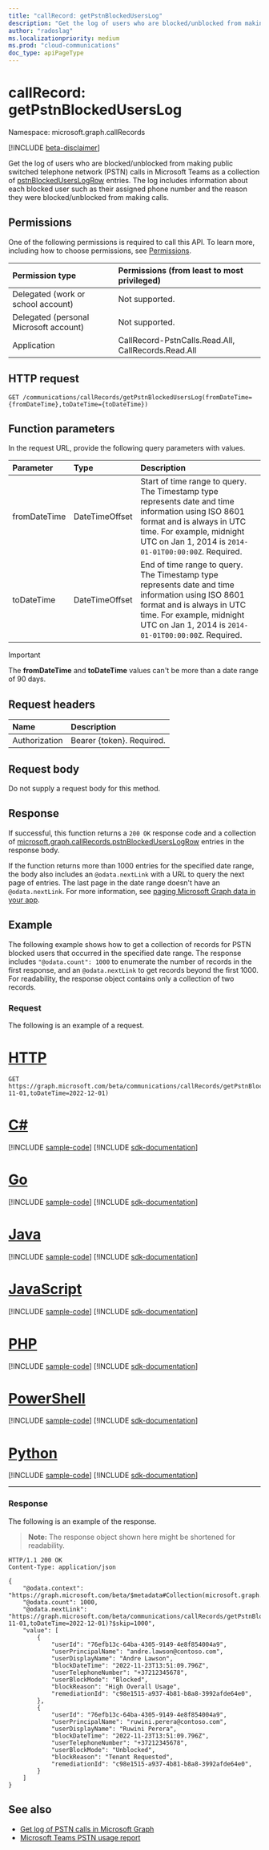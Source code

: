 ```yaml
---
title: "callRecord: getPstnBlockedUsersLog"
description: "Get the log of users who are blocked/unblocked from making public switched telephone network (PSTN) calls in Microsoft Teams as a collection of pstnBlockedUsersLogRow entries."
author: "radoslag" 
ms.localizationpriority: medium
ms.prod: "cloud-communications"
doc_type: apiPageType
---
```


# callRecord: getPstnBlockedUsersLog

Namespace: microsoft.graph.callRecords

[!INCLUDE [beta-disclaimer](../../includes/beta-disclaimer.md)]

Get the log of users who are blocked/unblocked from making public switched telephone network (PSTN) calls in Microsoft Teams as a collection of [pstnBlockedUsersLogRow](../resources/callrecords-pstnblockeduserslogrow.md) entries. The log includes information about each blocked user such as their assigned phone number and the reason they were blocked/unblocked from making calls.

## Permissions

One of the following permissions is required to call this API. To learn more, including how to choose permissions, see [Permissions](/graph/permissions-reference).

|Permission type|Permissions (from least to most privileged)|
|:---|:---|
|Delegated (work or school account)| Not supported. |
|Delegated (personal Microsoft account)| Not supported. |
|Application| CallRecord-PstnCalls.Read.All, CallRecords.Read.All |

## HTTP request

<!-- {
  "blockType": "ignored"
}
-->
``` http
GET /communications/callRecords/getPstnBlockedUsersLog(fromDateTime={fromDateTime},toDateTime={toDateTime})
```

## Function parameters

In the request URL, provide the following query parameters with values.

|Parameter|Type|Description|
|:---|:---|:---|
|fromDateTime|DateTimeOffset|Start of time range to query. The Timestamp type represents date and time information using ISO 8601 format and is always in UTC time. For example, midnight UTC on Jan 1, 2014 is `2014-01-01T00:00:00Z`. Required.|
|toDateTime|DateTimeOffset|End of time range to query. The Timestamp type represents date and time information using ISO 8601 format and is always in UTC time. For example, midnight UTC on Jan 1, 2014 is `2014-01-01T00:00:00Z`. Required.|

> [!IMPORTANT]
> The **fromDateTime** and **toDateTime** values can't be more than a date range of 90 days.

## Request headers

|Name|Description|
|:---|:---|
|Authorization|Bearer {token}. Required.|

## Request body

Do not supply a request body for this method.

## Response

If successful, this function returns a `200 OK` response code and a collection of [microsoft.graph.callRecords.pstnBlockedUsersLogRow](../resources/callrecords-pstnblockeduserslogrow.md) entries in the response body.
  
If the function returns more than 1000 entries for the specified date range, the body also includes an `@odata.nextLink` with a URL to query the next page of entries. The last page in the date range doesn't have an `@odata.nextLink`. For more information, see [paging Microsoft Graph data in your app](/graph/paging).

## Example

The following example shows how to get a collection of records for PSTN blocked users that occurred in the specified date range. The response includes `"@odata.count": 1000` to enumerate the number of records in the first response, and an `@odata.nextLink` to get records beyond the first 1000. For readability, the response object contains only a collection of two records.

### Request

The following is an example of a request.

# [HTTP](#tab/http)
<!-- {
  "blockType": "request",
  "name": "callrecordthis.getpstnblockeduserslog"
}
-->
``` http
GET https://graph.microsoft.com/beta/communications/callRecords/getPstnBlockedUsersLog(fromDateTime=2022-11-01,toDateTime=2022-12-01)
```

# [C#](#tab/csharp)
[!INCLUDE [sample-code](../includes/snippets/csharp/callrecordthisgetpstnblockeduserslog-csharp-snippets.md)]
[!INCLUDE [sdk-documentation](../includes/snippets/snippets-sdk-documentation-link.md)]

# [Go](#tab/go)
[!INCLUDE [sample-code](../includes/snippets/go/callrecordthisgetpstnblockeduserslog-go-snippets.md)]
[!INCLUDE [sdk-documentation](../includes/snippets/snippets-sdk-documentation-link.md)]

# [Java](#tab/java)
[!INCLUDE [sample-code](../includes/snippets/java/callrecordthisgetpstnblockeduserslog-java-snippets.md)]
[!INCLUDE [sdk-documentation](../includes/snippets/snippets-sdk-documentation-link.md)]

# [JavaScript](#tab/javascript)
[!INCLUDE [sample-code](../includes/snippets/javascript/callrecordthisgetpstnblockeduserslog-javascript-snippets.md)]
[!INCLUDE [sdk-documentation](../includes/snippets/snippets-sdk-documentation-link.md)]

# [PHP](#tab/php)
[!INCLUDE [sample-code](../includes/snippets/php/callrecordthisgetpstnblockeduserslog-php-snippets.md)]
[!INCLUDE [sdk-documentation](../includes/snippets/snippets-sdk-documentation-link.md)]

# [PowerShell](#tab/powershell)
[!INCLUDE [sample-code](../includes/snippets/powershell/callrecordthisgetpstnblockeduserslog-powershell-snippets.md)]
[!INCLUDE [sdk-documentation](../includes/snippets/snippets-sdk-documentation-link.md)]

# [Python](#tab/python)
[!INCLUDE [sample-code](../includes/snippets/python/callrecordthisgetpstnblockeduserslog-python-snippets.md)]
[!INCLUDE [sdk-documentation](../includes/snippets/snippets-sdk-documentation-link.md)]

---

### Response

The following is an example of the response.
>**Note:** The response object shown here might be shortened for readability.
<!-- {
  "blockType": "response",
  "truncated": true,
  "@odata.type": "Collection(microsoft.graph.callRecords.pstnBlockedUsersLogRow)"
}
-->

```http
HTTP/1.1 200 OK
Content-Type: application/json

{
    "@odata.context": "https://graph.microsoft.com/beta/$metadata#Collection(microsoft.graph.callRecords.pstnBlockedUsersLogRow)",
    "@odata.count": 1000,
    "@odata.nextLink": "https://graph.microsoft.com/beta/communications/callRecords/getPstnBlockedUsersLog(fromDateTime=2022-11-01,toDateTime=2022-12-01)?$skip=1000",
    "value": [
        {
            "userId": "76efb13c-64ba-4305-9149-4e8f854004a9",
            "userPrincipalName": "andre.lawson@contoso.com",
            "userDisplayName": "Andre Lawson",
            "blockDateTime": "2022-11-23T13:51:09.796Z",
            "userTelephoneNumber": "+37212345678",
            "userBlockMode": "Blocked",
            "blockReason": "High Overall Usage",
            "remediationId": "c98e1515-a937-4b81-b8a8-3992afde64e0",
        },
        {
            "userId": "76efb13c-64ba-4305-9149-4e8f854004a9",
            "userPrincipalName": "ruwini.perera@contoso.com",
            "userDisplayName": "Ruwini Perera",
            "blockDateTime": "2022-11-23T13:51:09.796Z",
            "userTelephoneNumber": "+37212345678",
            "userBlockMode": "Unblocked",
            "blockReason": "Tenant Requested",
            "remediationId": "c98e1515-a937-4b81-b8a8-3992afde64e0",
        }
    ]
}
```

## See also

* [Get log of PSTN calls in Microsoft Graph](callrecords-callrecord-getpstncalls.md)
* [Microsoft Teams PSTN usage report](/microsoftteams/teams-analytics-and-reports/pstn-usage-report)

